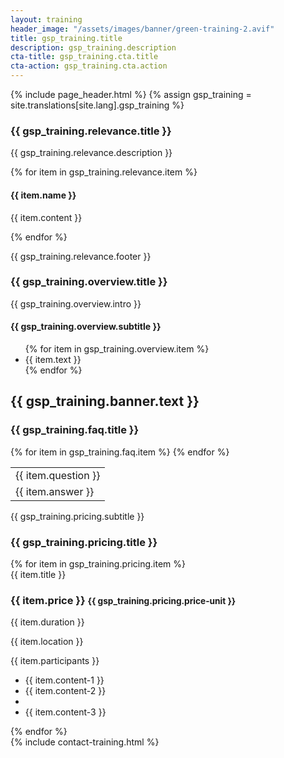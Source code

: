 ```yaml
---
layout: training
header_image: "/assets/images/banner/green-training-2.avif"
title: gsp_training.title
description: gsp_training.description
cta-title: gsp_training.cta.title
cta-action: gsp_training.cta.action
---
```


{% include page_header.html %}
{% assign gsp_training = site.translations[site.lang].gsp_training %}
<!-- Training Start -->
<section class="service-main section">
	<div class="container">
		<div class="row justify-content-center">
			<div class="col-lg-10 text-center">
				<h3 class="text-color mb-4 mt-3"> {{ gsp_training.relevance.title }} </h3>
				<p class="text-white">{{ gsp_training.relevance.description }} </p>
			</div>
		</div>
		<div class="row justify-content-center">
			{% for item in gsp_training.relevance.item %}
			<div class="col-lg-4 col-md-12">
				<div class="service-item mb-4 mb-lg-0">
					<h4 class="my-4 text-color">{{ item.name }}</h4>
					<p class="text-white"> {{ item.content }} </p>
				</div>
			</div>
			{% endfor %}
		</div>
		<div class="row justify-content-center">
			<div class="col-lg-12 mb-4 mt-3">
				<p class="text-white text-center">{{ gsp_training.relevance.footer }} </p>
			</div>
		</div>
	</div>
</section>

<section class="service-main section bg-white">
	<div class="container">
		<div class="row justify-content-center">
			<div class="col-lg-12 text-center">
				<h3 class="text-color mb-4 mt-3"> {{ gsp_training.overview.title }} </h3>
				<p class="">{{ gsp_training.overview.intro }} </p>
			</div>
		</div>
		<div class="row justify-content-center">
			<div class="col-lg-12 ">
				<h4 class="my-4 text-color text-center">{{ gsp_training.overview.subtitle }}</h4>
				<ul class="list-training mt-4 mb-5">
				{% for item in gsp_training.overview.item %}
				<li>{{ item.text }}</li>
				{% endfor %}
				</ul>
			</div>
		</div>
	</div>
</section>

<section class="position-relative section-sm bg-primary">
	<!-- <img <img src="{{ gsp_training.banner.image }}" alt="" class="overlay-shape">"> -->
	<div class="container">
		<div class="row justify-content-center">
			<div class="col-lg-12 mb-5 mb-lg-0 text-center">
				<h2 class="text-white mb-0">{{ gsp_training.banner.text }}</h2>
			</div>
		</div>
	</div>
</section>

<section class="service-main section bg-white">
	<div class="container">
		<div class="row justify-content-center">
			<div class="col-lg-12 text-center">
				<h3 class="text-color mb-4 mt-3"> {{ gsp_training.faq.title }} </h3>
			</div>
		</div>
		<div class="row justify-content-center">
			<div class="col-lg-12">
				<table class="faq-table">
					{% for item in gsp_training.faq.item %}
					<tr class="faq-question">
						<td>{{ item.question }} <i class="ti-arrow-down"></i></td>
					</tr>
					<tr class="faq-answer">
						<td>{{ item.answer }}</td>
					</tr>
					{% endfor %}
				</table>
			</div>
		</div>
	</div>
</section>


<!-- 
<section class="service-main section ">
	<div class="container">
		<div class="row justify-content-center">
				<span class="h3 text-color">
					{{ gsp_training.overview.title }}
				</span>
			<div class="col-lg-4 col-md-6">
				<div class="service-item mb-4 text-center px-4 py-5">
					<i class="ti-comments text-color icon-md"></i>
					<h4 class="my-4 text-color">Interaktive Sessions</h4>
					<p class="text-white">Profitieren Sie von Live-Diskussionen und Gruppenarbeiten, die Online-Formate nicht bieten können.</p>
				</div>
			</div>
			<div class="col-lg-4 col-md-6 border-left">
				<div class="service-item mb-4 text-center px-4 py-5">
					<i class="ti-hand-open text-color icon-md"></i>
					<h4 class="my-4 text-color">Praxisnahe Anwendung</h4>
					<p class="text-white">Erleben Sie Hands-on Übungen und reale Fallstudien, die Ihnen helfen, Konzepte sofort in die Praxis umzusetzen.</p>
				</div>
			</div>
			<div class="col-lg-4 col-md-6">
				<div class="service-item mb-4 text-center px-4 py-5">
					<i class="ti-world text-color icon-md"></i>
					<h4 class="my-4 text-color">Networking</h4>
					<p class="text-white">Knüpfen Sie wertvolle Kontakte zu Branchenkollegen und Experten.</p>
				</div>
			</div>
		</div>
	</div>
</section> -->
<!-- Training End -->


<!-- Pricing Start -->
<section class="section pricing bg_secondary">
	<div class="container">
		<div class="row justify-content-center">
			<div class="col-lg-8 text-center">
				<span class="h5 text-color text-uppercase">
					{{ gsp_training.pricing.subtitle }}
				</span>
				<h3 class="mb-5 mt-2">{{ gsp_training.pricing.title }}</h3>
			</div>
		</div>
		<div class="row">
			{% for item in gsp_training.pricing.item %}
				<div class="col-lg-4 col-md-6 ">
				<div class="card border-0 rounded-0 shadow-lg text-center p-4 mb-5 mb-lg-0 {{ item.background }}">
					<div class="card-header">
						<span class="package d-inline-block text-capitalize">{{ item.title }}</span>
						<h3 class="price mt-4 font-weight-bold">{{ item.price }} <small class="text-secondary text-sm"> {{ gsp_training.pricing.price-unit }}</small></h3>
						<p>{{ item.duration }}</p>
						<p>{{ item.location }}</p>
						<p>{{ item.participants }}</p>
					</div>
					<div class="card-body">
						<ul class="list-unstyled lh-45 mt-3 mb-4">
							<li>{{ item.content-1 }}</li>
							<li>{{ item.content-2 }}</li>
							<li class="text-muted"><li>{{ item.content-3 }}</li></li>
						</ul>
					</div>
				</div>
			</div>
			{% endfor %}
		</div>
	</div>
</section>
<!-- Pricing End -->
{% include contact-training.html %}